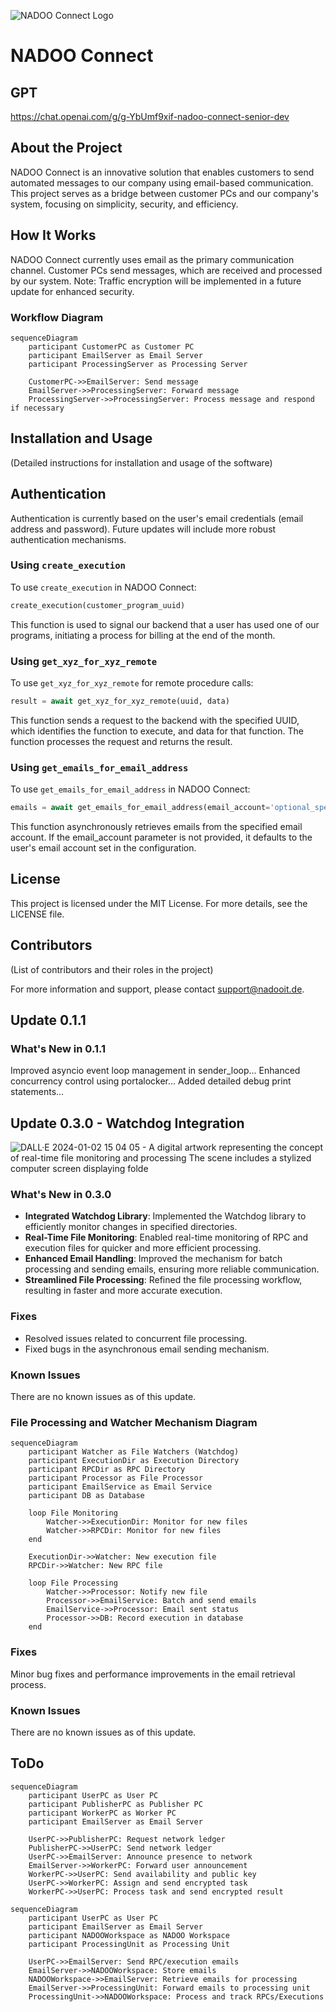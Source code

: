 ![NADOO Connect Logo](https://github.com/NADOOITChristophBa/NADOO-Connect/assets/106314951/fa6ff6b4-bdb9-4621-ad04-8f6aa65f4aea)

# NADOO Connect

## GPT

<https://chat.openai.com/g/g-YbUmf9xif-nadoo-connect-senior-dev>

## About the Project

NADOO Connect is an innovative solution that enables customers to send automated messages to our company using email-based communication. This project serves as a bridge between customer PCs and our company's system, focusing on simplicity, security, and efficiency.

## How It Works

NADOO Connect currently uses email as the primary communication channel. Customer PCs send messages, which are received and processed by our system. Note: Traffic encryption will be implemented in a future update for enhanced security.

### Workflow Diagram

```mermaid
sequenceDiagram
    participant CustomerPC as Customer PC
    participant EmailServer as Email Server
    participant ProcessingServer as Processing Server

    CustomerPC->>EmailServer: Send message
    EmailServer->>ProcessingServer: Forward message
    ProcessingServer->>ProcessingServer: Process message and respond if necessary
```

## Installation and Usage

(Detailed instructions for installation and usage of the software)

## Authentication

Authentication is currently based on the user's email credentials (email address and password). Future updates will include more robust authentication mechanisms.

### Using `create_execution`

To use `create_execution` in NADOO Connect:

```python
create_execution(customer_program_uuid)
```

This function is used to signal our backend that a user has used one of our programs, initiating a process for billing at the end of the month.

### Using `get_xyz_for_xyz_remote`

To use `get_xyz_for_xyz_remote` for remote procedure calls:

```python
result = await get_xyz_for_xyz_remote(uuid, data)
```

This function sends a request to the backend with the specified UUID, which identifies the function to execute, and data for that function. The function processes the request and returns the result.

### Using `get_emails_for_email_address`

To use `get_emails_for_email_address` in NADOO Connect:

```python
emails = await get_emails_for_email_address(email_account='optional_specific_email_account')
```

This function asynchronously retrieves emails from the specified email account. If the email_account parameter is not provided, it defaults to the user's email account set in the configuration.

## License

This project is licensed under the MIT License. For more details, see the LICENSE file.

## Contributors

(List of contributors and their roles in the project)

For more information and support, please contact <support@nadooit.de>.

## Update 0.1.1

### What's New in 0.1.1

Improved asyncio event loop management in sender_loop...
Enhanced concurrency control using portalocker...
Added detailed debug print statements...

## Update 0.3.0 - Watchdog Integration

![DALL·E 2024-01-02 15 04 05 - A digital artwork representing the concept of real-time file monitoring and processing  The scene includes a stylized computer screen displaying folde](https://github.com/NADOOITChristophBa/NADOO-Connect/assets/106314951/b496dac4-08e1-488f-8056-910a843c3711)

### What's New in 0.3.0

- **Integrated Watchdog Library**: Implemented the Watchdog library to efficiently monitor changes in specified directories.
- **Real-Time File Monitoring**: Enabled real-time monitoring of RPC and execution files for quicker and more efficient processing.
- **Enhanced Email Handling**: Improved the mechanism for batch processing and sending emails, ensuring more reliable communication.
- **Streamlined File Processing**: Refined the file processing workflow, resulting in faster and more accurate execution.

### Fixes

- Resolved issues related to concurrent file processing.
- Fixed bugs in the asynchronous email sending mechanism.

### Known Issues

There are no known issues as of this update.

### File Processing and Watcher Mechanism Diagram

```mermaid
sequenceDiagram
    participant Watcher as File Watchers (Watchdog)
    participant ExecutionDir as Execution Directory
    participant RPCDir as RPC Directory
    participant Processor as File Processor
    participant EmailService as Email Service
    participant DB as Database

    loop File Monitoring
        Watcher->>ExecutionDir: Monitor for new files
        Watcher->>RPCDir: Monitor for new files
    end

    ExecutionDir->>Watcher: New execution file
    RPCDir->>Watcher: New RPC file

    loop File Processing
        Watcher->>Processor: Notify new file
        Processor->>EmailService: Batch and send emails
        EmailService->>Processor: Email sent status
        Processor->>DB: Record execution in database
    end
```

### Fixes

Minor bug fixes and performance improvements in the email retrieval process.

### Known Issues

There are no known issues as of this update.

## ToDo

```mermaid
sequenceDiagram
    participant UserPC as User PC
    participant PublisherPC as Publisher PC
    participant WorkerPC as Worker PC
    participant EmailServer as Email Server

    UserPC->>PublisherPC: Request network ledger
    PublisherPC->>UserPC: Send network ledger
    UserPC->>EmailServer: Announce presence to network
    EmailServer->>WorkerPC: Forward user announcement
    WorkerPC->>UserPC: Send availability and public key
    UserPC->>WorkerPC: Assign and send encrypted task
    WorkerPC->>UserPC: Process task and send encrypted result
```

```mermaid
sequenceDiagram
    participant UserPC as User PC
    participant EmailServer as Email Server
    participant NADOOWorkspace as NADOO Workspace
    participant ProcessingUnit as Processing Unit

    UserPC->>EmailServer: Send RPC/execution emails
    EmailServer->>NADOOWorkspace: Store emails
    NADOOWorkspace->>EmailServer: Retrieve emails for processing
    EmailServer->>ProcessingUnit: Forward emails to processing unit
    ProcessingUnit->>NADOOWorkspace: Process and track RPCs/Executions
```

